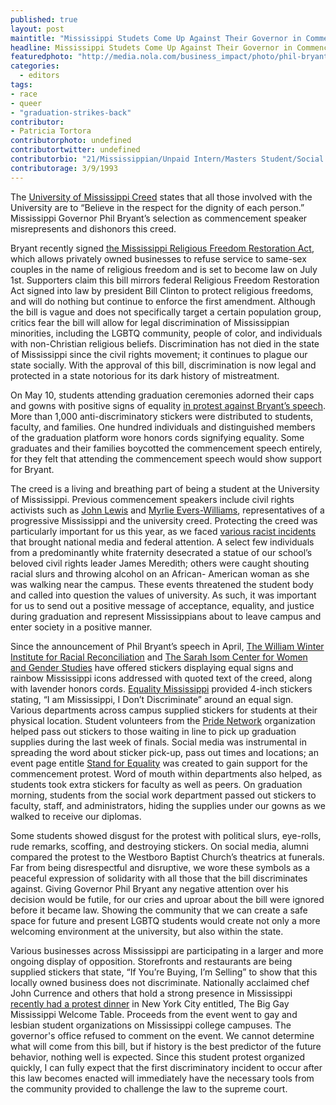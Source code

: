 ```yaml
---
published: true
layout: post
maintitle: "Mississippi Studets Come Up Against Their Governor in Commencement Fight - {Young}ist"
headline: Mississippi Studets Come Up Against Their Governor in Commencement Fight 
featuredphoto: "http://media.nola.com/business_impact/photo/phil-bryant-horizontal-closejpg-37ada2fee6145bb0.jpg"
categories:
  - editors
tags:
- race
- queer
- "graduation-strikes-back"
contributor:
- Patricia Tortora
contributorphoto: undefined
contributortwitter: undefined
contributorbio: "21/Mississippian/Unpaid Intern/Masters Student/Social Worker"
contributorage: 3/9/1993
---
```



The [University of Mississippi Creed](http://www.olemiss.edu/info/creed.html) states that all those involved with the University are to “Believe in the respect for the dignity of each person.” Mississippi Governor Phil Bryant’s selection as commencement speaker misrepresents and dishonors this creed.

Bryant recently signed [the Mississippi Religious Freedom Restoration Act](http://www.washingtonpost.com/blogs/govbeat/wp/2014/04/01/mississippi-passes-arizona-style-religious-freedom-bill/), which allows privately owned businesses to refuse service to same-sex couples in the name of religious freedom and is set to become law on July 1st. Supporters claim this bill mirrors federal Religious Freedom Restoration Act signed into law by president Bill Clinton to protect religious freedoms, and will do nothing but continue to enforce the first amendment. Although the bill is vague and does not specifically target a certain population group, critics fear the bill will allow for legal discrimination of Mississippian minorities, including the LGBTQ community, people of color, and individuals with non-Christian religious beliefs. Discrimination has not died in the state of Mississippi since the civil rights movement; it continues to plague our state socially. With the approval of this bill, discrimination is now legal and protected in a state notorious for its dark history of mistreatment. 

On May 10, students attending graduation ceremonies adorned their caps and gowns with positive signs of equality [in protest against Bryant’s speech](http://www.clarionledger.com/story/news/politics/2014/05/09/ole-miss-graduation-protest-bryant/8895253/). More than 1,000 anti-discriminatory stickers were distributed to students, faculty, and families. One hundred individuals and distinguished members of the graduation platform wore honors cords signifying equality. Some graduates and their families boycotted the commencement speech entirely, for they felt that attending the commencement speech would show support for Bryant. 

The creed is a living and breathing part of being a student at the University of Mississippi. Previous commencement speakers include civil rights activists such as [John Lewis](http://johnlewis.house.gov/) and [Myrlie Evers-Williams](http://www.biography.com/people/myrlie-evers-williams-205624), representatives of a progressive Mississippi and the university creed. Protecting the creed was particularly important for us this year, as we faced [various racist incidents](http://www.cnn.com/2014/02/21/us/mississippi-meredith-statue/) that brought national media and federal attention. A select few individuals from a predominantly white fraternity desecrated a statue of our school’s beloved civil rights leader James Meredith; others were caught shouting racial slurs and throwing alcohol on an African- American woman as she was walking near the campus. These events threatened the student body and called into question the values of university. As such, it was important for us to send out a positive message of acceptance, equality, and justice during graduation and represent Mississippians about to leave campus and enter society in a positive manner. 

Since the announcement of Phil Bryant’s speech in April, [The William Winter Institute for Racial Reconciliation](https://www.facebook.com/pages/William-Winter-Institute-for-Racial-Reconciliation/295860466710) and [The Sarah Isom Center for Women and Gender Studies](https://www.facebook.com/SarahIsomCenter) have offered stickers displaying equal signs and rainbow Mississippi icons addressed with quoted text of the creed, along with lavender honors cords. [Equality Mississippi](http://www.equalitymississippi.org/) provided 4-inch stickers stating, “I am Mississippi, I Don’t Discriminate” around an equal sign. Various departments across campus supplied stickers for students at their physical location. Student volunteers from the [Pride Network](https://www.facebook.com/pages/UM-Pride-Network/454534167961147) organization helped pass out stickers to those waiting in line to pick up graduation supplies during the last week of finals. Social media was instrumental in spreading the word about sticker pick-up, pass out times and locations; an event page entitle [Stand for Equality](https://www.facebook.com/events/621535234591863/) was created to gain support for the commencement protest. Word of mouth within departments also helped, as students took extra stickers for faculty as well as peers. On graduation morning, students from the social work department passed out stickers to faculty, staff, and administrators, hiding the supplies under our gowns as we walked to receive our diplomas.

Some students showed disgust for the protest with political slurs, eye-rolls, rude remarks, scoffing, and destroying stickers. On social media, alumni compared the protest to the Westboro Baptist Church’s theatrics at funerals. Far from being disrespectful and disruptive, we wore these symbols as a peaceful expression of solidarity with all those that the bill discriminates against. Giving Governor Phil Bryant any negative attention over his decision would be futile, for our cries and uproar about the bill were ignored before it became law. Showing the community that we can create a safe space for future and present LGBTQ students would create not only a more welcoming environment at the university, but also within the state.

Various businesses across Mississippi are participating in a larger and more ongoing display of opposition. Storefronts and restaurants are being supplied stickers that state, “If You’re Buying, I’m Selling” to show that this locally owned business does not discriminate. Nationally acclaimed chef John Currence and others that hold a strong presence in Mississippi  [recently had a protest dinner](http://www.nytimes.com/2014/05/07/dining/mississippi-chefs-to-protest-state-law-on-the-eve-of-annual-picnic.html?_r=1) in New York City entitled, The Big Gay Mississippi Welcome Table. Proceeds from the event went to gay and lesbian student organizations on Mississippi college campuses. The governor's office refused to comment on the event. We cannot determine what will come from this bill, but if history is the best predictor of the future behavior, nothing well is expected.  Since this student protest organized quickly, I can fully expect that the first discriminatory incident to occur after this law becomes enacted will immediately have the necessary tools from the community provided to challenge the law to the supreme court. 

